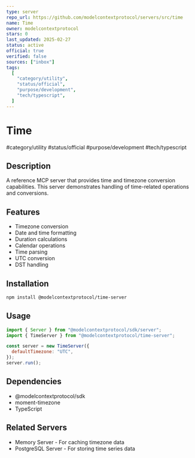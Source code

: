 ```yaml
---
type: server
repo_url: https://github.com/modelcontextprotocol/servers/src/time
name: Time
owner: modelcontextprotocol
stars: 0
last_updated: 2025-02-27
status: active
official: true
verified: false
sources: ["inbox"]
tags:
  [
    "category/utility",
    "status/official",
    "purpose/development",
    "tech/typescript",
  ]
---
```


# Time

#category/utility #status/official #purpose/development #tech/typescript

## Description

A reference MCP server that provides time and timezone conversion capabilities. This server demonstrates handling of time-related operations and conversions.

## Features

- Timezone conversion
- Date and time formatting
- Duration calculations
- Calendar operations
- Time parsing
- UTC conversion
- DST handling

## Installation

```bash
npm install @modelcontextprotocol/time-server
```

## Usage

```javascript
import { Server } from "@modelcontextprotocol/sdk/server";
import { TimeServer } from "@modelcontextprotocol/time-server";

const server = new TimeServer({
  defaultTimezone: "UTC",
});
server.run();
```

## Dependencies

- @modelcontextprotocol/sdk
- moment-timezone
- TypeScript

## Related Servers

- Memory Server - For caching timezone data
- PostgreSQL Server - For storing time series data
